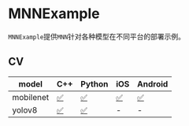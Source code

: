 # MNNExample

`MNNExample`提供`MNN`针对各种模型在不同平台的部署示例。

## CV

|  model  | C++ | Python | iOS | Android |
|---------|-----|--------|-----|---------|
| mobilenet | [✅](./mobilenet/cpp) | [✅](./mobilenet/python/) | [✅](./mobilenet/ios) | [✅](./mobilenet/ios/) |
| yolov8 | [✅](./yolov8/cpp) | [✅](./yolov8/python/) | - | - |